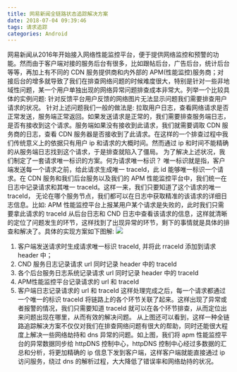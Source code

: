 ```yaml
---
title: 网易新闻全链路状态追踪解决方案
date: 2018-07-04 09:39:46
tags: 请求追踪
categories: Android
---
```

网易新闻从2016年开始接入网络性能监控平台，便于提供网络监控和预警的功能。然而由于客户端对接的服务后台有很多，比如跟帖后台，广告后台，统计后台等等，再加上有不同的 CDN 服务提供商和内外部的 APM(性能监控)服务商；对接后台的增多就导致了我们在排查网络问题的时候难度很大，特别是针对一些非地域性问题，某一个用户单独出现的网络异常问题排查成本非常大。列举一个比较具体的实例问题: 针对反馈平台用户反馈的网络图片无法显示问题我们需要排查用户请求的状况。
针对上述问题我们一般的做法是: 拉取用户日志，查看网络请求是否正常发送，服务端正常返回。如果发送请求是正常的，我们需要排查服务端日志，是否有接收到这个请求。服务端如果没有接收到此请求，我们就需要调取 CDN 服务商的日志，查看 CDN 服务器是否接收到了此请求。在这样的一个排查过程中我们传统意义上的依据只有用户 ip 和请求的大概时间。然而通过 ip 和时间不能精确的从服务端日志找到这个请求，于是排查就陷入了僵局。
为了解决上述状况，我们制定了一套请求唯一标识的方案。何为请求唯一标识？ 唯一标识就是指，客户端发送每一个请求之前，给此请求生成唯一 traceId，此 id 能够唯一标识一个请求。在 CDN 服务和我们后台服务以及我们的 APM 性能监控平台中，我们统一在日志中记录请求和其唯一 traceId。这样一来，我们只要知道了这个请求的唯一 traceId， 无论在哪个服务节点，我们都可以在日志中获取精准的该请求的详细日志信息。比如: APM 性能监控平台上报某用户某个请求是失败的，此时我们只需要拿此请求的 traceId 从后台日志和 CND 日志中查看该请求的信息，这样就清晰的定位了问题发生的环节，这样找到了出现异常的环节，剩下的事情就是具体的排查和解决了。具体的实现方案如下图解:
![](网易新闻全链路状态追踪解决方案/traceId.jpg)
1. 客户端发送请求时生成请求唯一标识 traceId, 并将此 rraceId 添加到请求 header 中；
2. CND 服务日志记录请求 url 同时记录 header 中的 traceId
3. 各个后台服务日志系统记录请求 url 同时记录 header 中的 traceId
4. APM性能监控平台记录请求的 url 和 traceId
5. 客户端日志记录请求的 url 和 traceId
这样处理完成之后，每一个请求都通过一个唯一的标识 traceId 将链路上的各个环节关联了起来。这样出现了异常或者报警的情况，我们只需要知道 traceId 就可以在各个环节排查，从而定位出来问题出现在哪里，从而有效的解决问题。
从上图还可以看到，这样一种全链路追踪解决方案不仅仅对我们在排查网络问题有很大的帮助，同时还能很大程度上解决一些网络劫持和 dns 异常的问题。如上图，我们将 apm 性能监控平台的异常数据同步给 httpDNS 控制中心，httpDNS 控制中心经过多数据的汇总和分析，将更加精确的 ip 信息下发到客户端，这样客户端就能直接通过 ip 访问服务，绕过 dns 的解析过程，大大降低了错误率和网络劫持的状况。